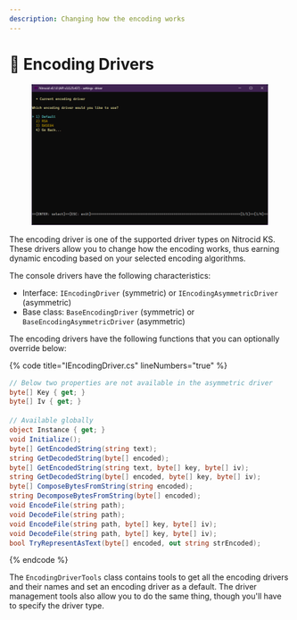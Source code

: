 ```yaml
---
description: Changing how the encoding works
---
```


# 🔌 Encoding Drivers

<figure><img src="../../../../.gitbook/assets/121-inner.png" alt=""><figcaption></figcaption></figure>

The encoding driver is one of the supported driver types on Nitrocid KS. These drivers allow you to change how the encoding works, thus earning dynamic encoding based on your selected encoding algorithms.

The console drivers have the following characteristics:

* Interface: `IEncodingDriver` (symmetric) or `IEncodingAsymmetricDriver` (asymmetric)
* Base class: `BaseEncodingDriver` (symmetric) or `BaseEncodingAsymmetricDriver` (asymmetric)

The encoding drivers have the following functions that you can optionally override below:

{% code title="IEncodingDriver.cs" lineNumbers="true" %}
```csharp
// Below two properties are not available in the asymmetric driver
byte[] Key { get; }
byte[] Iv { get; }

// Available globally
object Instance { get; }
void Initialize();
byte[] GetEncodedString(string text);
string GetDecodedString(byte[] encoded);
byte[] GetEncodedString(string text, byte[] key, byte[] iv);
string GetDecodedString(byte[] encoded, byte[] key, byte[] iv);
byte[] ComposeBytesFromString(string encoded);
string DecomposeBytesFromString(byte[] encoded);
void EncodeFile(string path);
void DecodeFile(string path);
void EncodeFile(string path, byte[] key, byte[] iv);
void DecodeFile(string path, byte[] key, byte[] iv);
bool TryRepresentAsText(byte[] encoded, out string strEncoded);
```
{% endcode %}

The `EncodingDriverTools` class contains tools to get all the encoding drivers and their names and set an encoding driver as a default. The driver management tools also allow you to do the same thing, though you'll have to specify the driver type.
